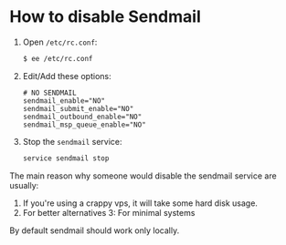# How to disable Sendmail

1. Open `/etc/rc.conf`:

	```sh
	$ ee /etc/rc.conf
	```

2. Edit/Add these options:

	```
	# NO SENDMAIL
	sendmail_enable="NO"
	sendmail_submit_enable="NO"
	sendmail_outbound_enable="NO"
	sendmail_msp_queue_enable="NO"
	```

3. Stop the `sendmail` service:

	```sh
	service sendmail stop
	```

The main reason why someone would disable the sendmail service are usually:

1. If you're using a crappy vps, it will take some hard disk usage.
2. For better alternatives
3: For minimal systems

By default sendmail should work only locally.
